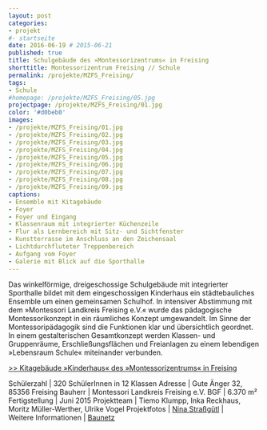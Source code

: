 ```yaml
---
layout: post
categories:
- projekt
#- startseite
date: 2016-06-19 # 2015-06-21
published: true
title: Schulgebäude des »Montessorizentrums« in Freising
shorttitle: Montessorizentrum Freising // Schule
permalink: /projekte/MZFS_Freising/
tags: 
- Schule
#homepage: /projekte/MZFS_Freising/05.jpg
projectpage: /projekte/MZFS_Freising/01.jpg
color: '#d0beb0'
images:
- /projekte/MZFS_Freising/01.jpg
- /projekte/MZFS_Freising/02.jpg
- /projekte/MZFS_Freising/03.jpg
- /projekte/MZFS_Freising/04.jpg
- /projekte/MZFS_Freising/05.jpg
- /projekte/MZFS_Freising/06.jpg
- /projekte/MZFS_Freising/07.jpg
- /projekte/MZFS_Freising/08.jpg
- /projekte/MZFS_Freising/09.jpg
captions:
- Ensemble mit Kitagebäude
- Foyer
- Foyer und Eingang
- Klassenraum mit integrierter Küchenzeile
- Flur als Lernbereich mit Sitz- und Sichtfenster
- Kunstterrasse im Anschluss an den Zeichensaal
- Lichtdurchfluteter Treppenbereich
- Aufgang vom Foyer
- Galerie mit Blick auf die Sporthalle
---
```

Das winkelförmige, dreigeschossige Schulgebäude mit integrierter Sporthalle bildet mit dem eingeschossigen Kinderhaus ein städtebauliches Ensemble um einen gemeinsamen Schulhof. In intensiver Abstimmung mit dem »Montessori Landkreis Freising e.V.« wurde das pädagogische Montessorikonzept in ein räumliches Konzept umgewandelt. Im Sinne der Montessoripädagogik sind die Funktionen klar und übersichtlich geordnet. In einem gestalterischen Gesamtkonzept werden Klassen- und Gruppenräume, Erschließungsflächen und Freianlagen zu einem lebendigen »Lebensraum Schule« miteinander verbunden.

[\>> Kitagebäude »Kinderhaus« des »Montessorizentrums« in Freising](../projekte/MZFK_Freising/)

Schülerzahl 		|	320 SchülerInnen in 12 Klassen
Adresse				|	Gute Änger 32, 85356 Freising
Bauherr				|	Montessori Landkreis Freising e.V.
BGF					|	6.370 m²
Fertigstellung		|	Juni 2015
Projektteam			|	Tiemo Klumpp, Inka Reckhaus, Moritz Müller-Werther, Ulrike Vogel
Projektfotos		|	[Nina Straßgütl](http://www.ninastrg.de/) 
                    |    
Weitere Informationen    |   [Baunetz](http://www.baunetz.de/meldungen/Meldungen-Montessorizentrum_in_Freising_4592549.html)
